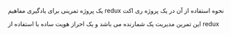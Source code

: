 یک پروژه تمرینی برای یادگیری مفاهیم redux نحوه استفاده از آن در یک پروژه ری اکت

این تمرین مدیریت یک شمارنده می باشد و یک احراز هویت ساده با استفاده از redux
